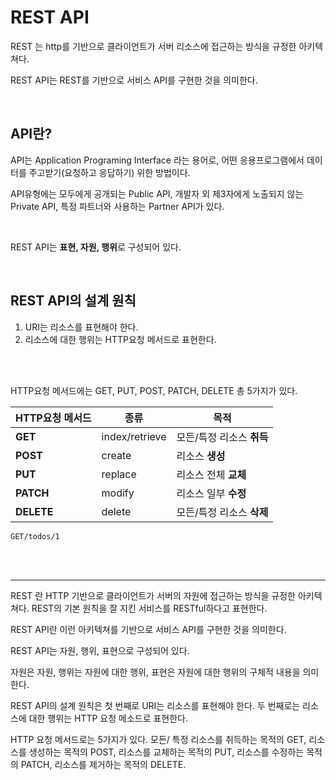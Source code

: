 # REST API

REST 는 http를 기반으로 클라이언트가 서버 리소스에 접근하는 방식을 규정한 아키텍쳐다.

REST API는 REST를 기반으로 서비스 API를 구현한 것을 의미한다.

</br>

## API란?
API는 Application Programing Interface 라는 용어로, 어떤 응용프로그램에서 데이터를 주고받기(요청하고 응답하기) 위한 방법이다.

API유형에는 모두에게 공개되는 Public API, 개발자 외 제3자에게 노출되지 않는 Private API, 특정 파트너와 사용하는 Partner API가 있다.

</br>

REST API는 <strong>표현, 자원, 행위</strong>로 구성되어 있다.

</br>

## REST API의 설계 원칙
1. URI는 리소스를 표현해야 한다.
2. 리소스에 대한 행위는 HTTP요청 메서드로 표현한다.

</br></br>

HTTP요청 메서드에는 GET, PUT, POST, PATCH, DELETE 총 5가지가 있다.


|HTTP요청 메서드|종류|목적|
|----|---|----|
|<strong>GET|index/retrieve|모든/특정 리소스 <strong>취득|
|<strong>POST|create|리소스 <strong>생성|
|<strong>PUT|replace|리소스 전체 <strong>교체|
|<strong>PATCH|modify|리소스 일부 <strong>수정|
|<strong>DELETE|delete|모든/특정 리소스 <strong>삭제|

```
GET/todos/1
```

</br></br>




-----

REST 란 HTTP 기반으로 클라이언트가 서버의 자원에 접근하는 방식을 규정한 아키텍쳐다. REST의 기본 원칙을 잘 지킨 서비스를 RESTful하다고 표현한다.

REST API란 이런 아키텍쳐를 기반으로 서비스 API를 구현한 것을 의미한다.

REST API는 자원, 행위, 표현으로 구성되어 있다.

자원은 자원, 행위는 자원에 대한 행위, 표현은 자원에 대한 행위의 구체적 내용을 의미한다. 

REST API의 설계 원칙은 첫 번째로 URI는 리소스를 표현해야 한다. 두 번째로는 리소스에 대한 행위는 HTTP 요청 메소드로 표현한다.

HTTP 요청 메서드로는 5가지가 있다.
모든/ 특정 리소스를 취득하는 목적의 GET, 리소스를 생성하는 목적의 POST, 리소스를 교체하는 목적의 PUT, 리소스를 수정하는 목적의 PATCH, 리소스를 제거하는 목적의 DELETE.
